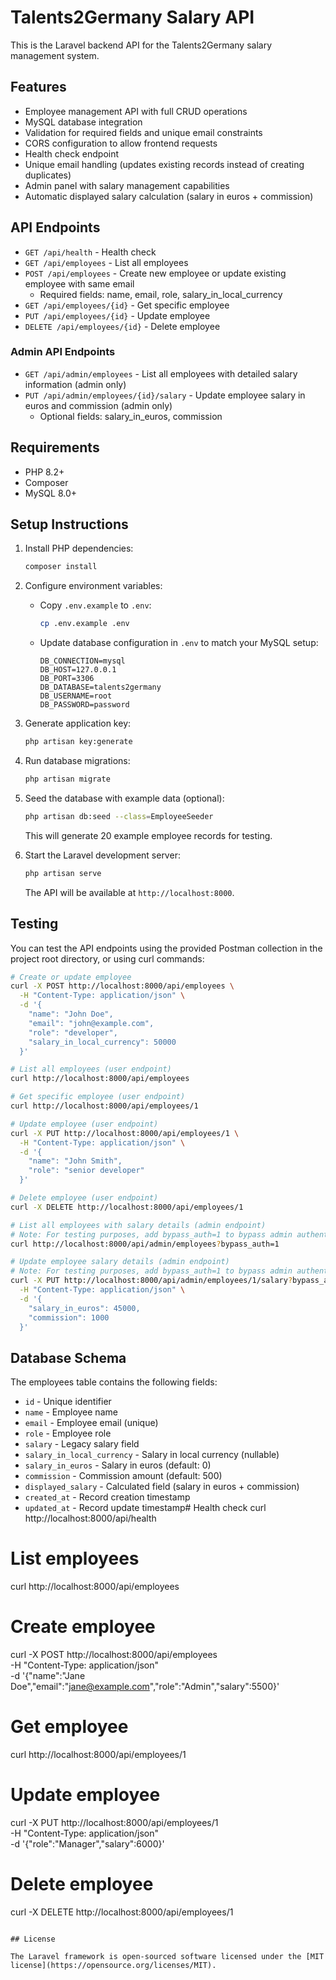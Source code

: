 # Talents2Germany Salary API

This is the Laravel backend API for the Talents2Germany salary management system.

## Features

- Employee management API with full CRUD operations
- MySQL database integration
- Validation for required fields and unique email constraints
- CORS configuration to allow frontend requests
- Health check endpoint
- Unique email handling (updates existing records instead of creating duplicates)
- Admin panel with salary management capabilities
- Automatic displayed salary calculation (salary in euros + commission)

## API Endpoints

- `GET /api/health` - Health check
- `GET /api/employees` - List all employees
- `POST /api/employees` - Create new employee or update existing employee with same email
  - Required fields: name, email, role, salary_in_local_currency
- `GET /api/employees/{id}` - Get specific employee
- `PUT /api/employees/{id}` - Update employee
- `DELETE /api/employees/{id}` - Delete employee

### Admin API Endpoints

- `GET /api/admin/employees` - List all employees with detailed salary information (admin only)
- `PUT /api/admin/employees/{id}/salary` - Update employee salary in euros and commission (admin only)
  - Optional fields: salary_in_euros, commission

## Requirements

- PHP 8.2+
- Composer
- MySQL 8.0+

## Setup Instructions

1. Install PHP dependencies:
   ```bash
   composer install
   ```

2. Configure environment variables:
   - Copy `.env.example` to `.env`:
     ```bash
     cp .env.example .env
     ```
   - Update database configuration in `.env` to match your MySQL setup:
     ```
     DB_CONNECTION=mysql
     DB_HOST=127.0.0.1
     DB_PORT=3306
     DB_DATABASE=talents2germany
     DB_USERNAME=root
     DB_PASSWORD=password
     ```

3. Generate application key:
   ```bash
   php artisan key:generate
   ```

4. Run database migrations:
   ```bash
   php artisan migrate
   ```

5. Seed the database with example data (optional):
   ```bash
   php artisan db:seed --class=EmployeeSeeder
   ```
   This will generate 20 example employee records for testing.

6. Start the Laravel development server:
   ```bash
   php artisan serve
   ```
   The API will be available at `http://localhost:8000`.

## Testing

You can test the API endpoints using the provided Postman collection in the project root directory, or using curl commands:

```bash
# Create or update employee
curl -X POST http://localhost:8000/api/employees \
  -H "Content-Type: application/json" \
  -d '{
    "name": "John Doe",
    "email": "john@example.com",
    "role": "developer",
    "salary_in_local_currency": 50000
  }'

# List all employees (user endpoint)
curl http://localhost:8000/api/employees

# Get specific employee (user endpoint)
curl http://localhost:8000/api/employees/1

# Update employee (user endpoint)
curl -X PUT http://localhost:8000/api/employees/1 \
  -H "Content-Type: application/json" \
  -d '{
    "name": "John Smith",
    "role": "senior developer"
  }'

# Delete employee (user endpoint)
curl -X DELETE http://localhost:8000/api/employees/1

# List all employees with salary details (admin endpoint)
# Note: For testing purposes, add bypass_auth=1 to bypass admin authentication
curl http://localhost:8000/api/admin/employees?bypass_auth=1

# Update employee salary details (admin endpoint)
# Note: For testing purposes, add bypass_auth=1 to bypass admin authentication
curl -X PUT http://localhost:8000/api/admin/employees/1/salary?bypass_auth=1 \
  -H "Content-Type: application/json" \
  -d '{
    "salary_in_euros": 45000,
    "commission": 1000
  }'
```

## Database Schema

The employees table contains the following fields:
- `id` - Unique identifier
- `name` - Employee name
- `email` - Employee email (unique)
- `role` - Employee role
- `salary` - Legacy salary field
- `salary_in_local_currency` - Salary in local currency (nullable)
- `salary_in_euros` - Salary in euros (default: 0)
- `commission` - Commission amount (default: 500)
- `displayed_salary` - Calculated field (salary in euros + commission)
- `created_at` - Record creation timestamp
- `updated_at` - Record update timestamp# Health check
curl http://localhost:8000/api/health

# List employees
curl http://localhost:8000/api/employees

# Create employee
curl -X POST http://localhost:8000/api/employees \
  -H "Content-Type: application/json" \
  -d '{"name":"Jane Doe","email":"jane@example.com","role":"Admin","salary":5500}'

# Get employee
curl http://localhost:8000/api/employees/1

# Update employee
curl -X PUT http://localhost:8000/api/employees/1 \
  -H "Content-Type: application/json" \
  -d '{"role":"Manager","salary":6000}'

# Delete employee
curl -X DELETE http://localhost:8000/api/employees/1
```

## License

The Laravel framework is open-sourced software licensed under the [MIT license](https://opensource.org/licenses/MIT).
